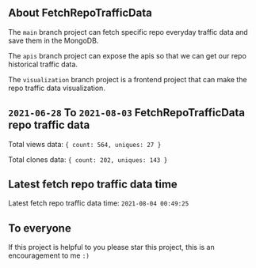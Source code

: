 ## About FetchRepoTrafficData

The `main` branch project can fetch specific repo everyday traffic data and save them in the MongoDB.

The `apis` branch project can expose the apis so that we can get our repo historical traffic data.

The `visualization` branch project is a frontend project that can make the repo traffic data visualization.

## `2021-06-28` To `2021-08-03` FetchRepoTrafficData repo traffic data

Total views data: `{ count: 564, uniques: 27 }`

Total clones data: `{ count: 202, uniques: 143 }`

## Latest fetch repo traffic data time

Latest fetch repo traffic data time: `2021-08-04 00:49:25`

## To everyone

If this project is helpful to you please star this project, this is an encouragement to me `:)`



